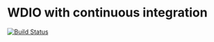 # WDIO with continuous integration
[![Build Status](https://travis-ci.com/alexkaufman06/wdio.svg?branch=master)](https://travis-ci.com/alexkaufman06/wdio)
